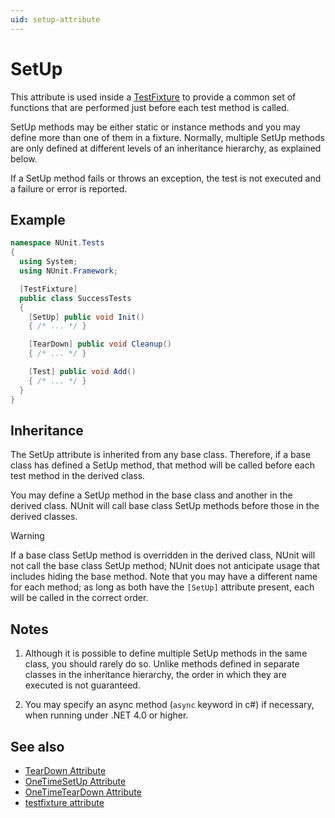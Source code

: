 ```yaml
---
uid: setup-attribute
---
```


# SetUp

This attribute is used inside a [TestFixture](xref:testfixtureattribute)
to provide a common set of functions that are performed just before each test method is called.

SetUp methods may be either static or
instance methods and you may define more than one of them in a fixture.
Normally, multiple SetUp methods are only defined at different levels
of an inheritance hierarchy, as explained below.

If a SetUp method fails or throws an exception, the test is not executed
and a failure or error is reported.

## Example

```csharp
namespace NUnit.Tests
{
  using System;
  using NUnit.Framework;

  [TestFixture]
  public class SuccessTests
  {
    [SetUp] public void Init()
    { /* ... */ }

    [TearDown] public void Cleanup()
    { /* ... */ }

    [Test] public void Add()
    { /* ... */ }
  }
}
```

## Inheritance

The SetUp attribute is inherited from any base class. Therefore, if a base
class has defined a SetUp method, that method will be called
before each test method in the derived class.

You may define a SetUp method
in the base class and another in the derived class. NUnit will call base
class SetUp methods before those in the derived classes.

> [!WARNING]
> If a base class SetUp method is overridden in the derived class, NUnit will not call the base class SetUp method; NUnit does not anticipate usage that includes hiding the base method. Note that you may have a different name for each method; as long as both have the `[SetUp]` attribute present, each will be called in the correct order.

## Notes

1. Although it is possible to define multiple SetUp methods
   in the same class, you should rarely do so. Unlike methods defined in
   separate classes in the inheritance hierarchy, the order in which they
   are executed is not guaranteed.

2. You may specify an async method (`async` keyword in c#) if necessary, when running under .NET 4.0 or higher.

## See also

* [TearDown Attribute](teardown.md)
* [OneTimeSetUp Attribute](onetimesetup.md)
* [OneTimeTearDown Attribute](onetimeteardown.md)
* [testfixture attribute](testfixture.md)
